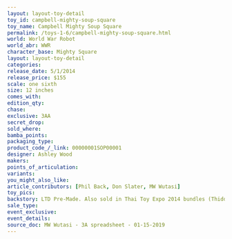 ```yaml
---
layout: layout-toy-detail 
toy_id: campbell-mighty-soup-square
toy_name: Campbell Mighty Soup Square
permalink: /toys-1-6/campbell-mighty-soup-square.html
world: World War Robot
world_abr: WWR
character_base: Mighty Square
layout: layout-toy-detail
categories: 
release_date: 5/1/2014
release_price: $155 
scale: one sixth
size: 12 inches
comes_with: 
edition_qty: 
chase: 
exclusive: 3AA
secret_drop: 
sold_where: 
bamba_points: 
packaging_type: 
product_code_/_link: 00000001SOP00001
designer: Ashley Wood
makers: 
points_of_articulation: 
variants: 
you_might_also_like: 
article_contributors: [Phil Back, Don Slater, MW Wutasi]
toy_pics: 
backstory: LTD Pre-Made. Also sold in Thai Toy Expo 2014 bundles (Thiddy + Thai Pascha + Mighty Square)
sale_type: 
event_exclusive: 
event_details: 
source_doc: MW Wutasi - 3A spreadsheet - 01-15-2019
---
```

